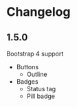 # Changelog

## 1.5.0

Bootstrap 4 support

- Buttons
  - Outline
- Badges
  - Status tag
  - Pill badge
